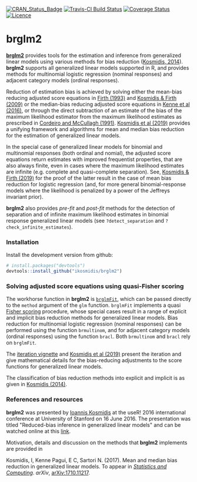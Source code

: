 [![CRAN_Status_Badge](http://www.r-pkg.org/badges/version/brglm2)](https://cran.r-project.org/package=brglm2)
[![Travis-CI Build Status](https://travis-ci.org/ikosmidis/brglm2.svg?branch=master)](https://travis-ci.org/ikosmidis/brglm2)
[![Coverage Status](https://img.shields.io/codecov/c/github/ikosmidis/brglm2/master.svg)](https://codecov.io/github/ikosmidis/brglm2?branch=master)
[![Licence](https://img.shields.io/badge/licence-GPL--3-blue.svg)](https://www.gnu.org/licenses/gpl-3.0.en.html)

brglm2
======

[**brglm2**](https://github.com/ikosmidis/brglm2) provides tools for the estimation and inference from generalized linear models using various methods for bias reduction ([Kosmidis, 2014](https://doi.org/10.1002/wics.1296)). **brglm2** supports all generalized linear models supported in R, and provides methods for multinomial logistic regression (nominal responses) and adjacent category models (ordinal responses). 

Reduction of estimation bias is achieved by solving either the mean-bias reducing adjusted score equations in [Firth (1993)](https://doi.org/10.1093/biomet/80.1.27) and [Kosmidis & Firth (2009)](https://doi.org/10.1093/biomet/asp055) or the median-bias reducing adjusted score equations in [Kenne et al (2016)](https://arxiv.org/abs/1604.04768), or through the direct subtraction of an estimate of the bias of the maximum likelihood estimator from the maximum likelihood estimates as prescribed in [Cordeiro and McCullagh (1991)](http://www.jstor.org/stable/2345592). [Kosmidis et al (2019)](https://doi.org/10.1007/s11222-019-09860-6) provides a unifying framework and algorithms for mean and median bias reduction for the estimation of generalized linear models. 

In the special case of generalized linear models for binomial and multinomial responses (both ordinal and nomial), the adjusted score equations return estimates with improved frequentist properties, that are also always finite, even in cases where the maximum likelihood estimates are infinite (e.g. complete and quasi-complete separation). See, [Kosmidis & Firth (2019)](http://arxiv.org/abs/1812.01938) for the proof of the latter result in the case of mean bias reduction for logistic regression (and, for more general binomial-response models where the likelihood is penalized by a power of the Jeffreys invariant prior).

**brglm2** also provides *pre-fit* and *post-fit* methods for the detection of separation and of infinite maximum likelihood estimates in binomial response generalized linear models (see `?detect_separation` and `?check_infinite_estimates`).

### Installation

Install the development version from github:

``` r
# install.packages("devtools")
devtools::install_github("ikosmidis/brglm2")
```

### Solving adjusted score equations using quasi-Fisher scoring

The workhorse function in **brglm2** is
[`brglmFit`](https://github.com/ikosmidis/brglm2/blob/master/R/brglmFit.R),
which can be passed directly to the `method` argument of the `glm`
function. `brglmFit` implements a quasi [Fisher
scoring](https://en.wikipedia.org/wiki/Scoring_algorithm) procedure,
whose special cases result in a range of explicit and implicit bias
reduction methods for generalized linear models. Bias reduction for
multinomial logistic regression (nominal responses) can be performed
using the function `brmultinom`, and for adjacent category models
(ordinal responses) using the function `bracl`. Both `brmultinom` and
`bracl` rely on `brglmFit`.

The [iteration vignette](https://cran.r-project.org/package=brglm2/vignettes/iteration.html) and [Kosmidis et al
(2019)](https://doi.org/10.1007/s11222-019-09860-6) present the iteration and give mathematical details for the bias-reducing adjustments to the score functions for generalized linear models.

The classification of bias reduction methods into explicit and implicit is as given in [Kosmidis (2014)](https://doi.org/10.1002/wics.1296).

### References and resources

**brglm2** was presented by [Ioannis Kosmidis](http://www.ikosmidis.com) at the useR! 2016 international conference at University of Stanford on 16 June 2016. The presentation was titled "Reduced-bias inference in generalized linear models" and can be watched online at this [link](https://channel9.msdn.com/Events/useR-international-R-User-conference/useR2016/brglm-Reduced-bias-inference-in-generalized-linear-models).


Motivation, details and discussion on the methods that **brglm2** implements are provided in

Kosmidis, I, Kenne Pagui, E C, Sartori N. (2017). Mean and median bias reduction in generalized linear models. To appear in [*Statistics and Computing*](https://doi.org/10.1007/s11222-019-09860-6). *arXiv*, [arXiv:1710.11217](http://arxiv.org/abs/1804.04085). 


